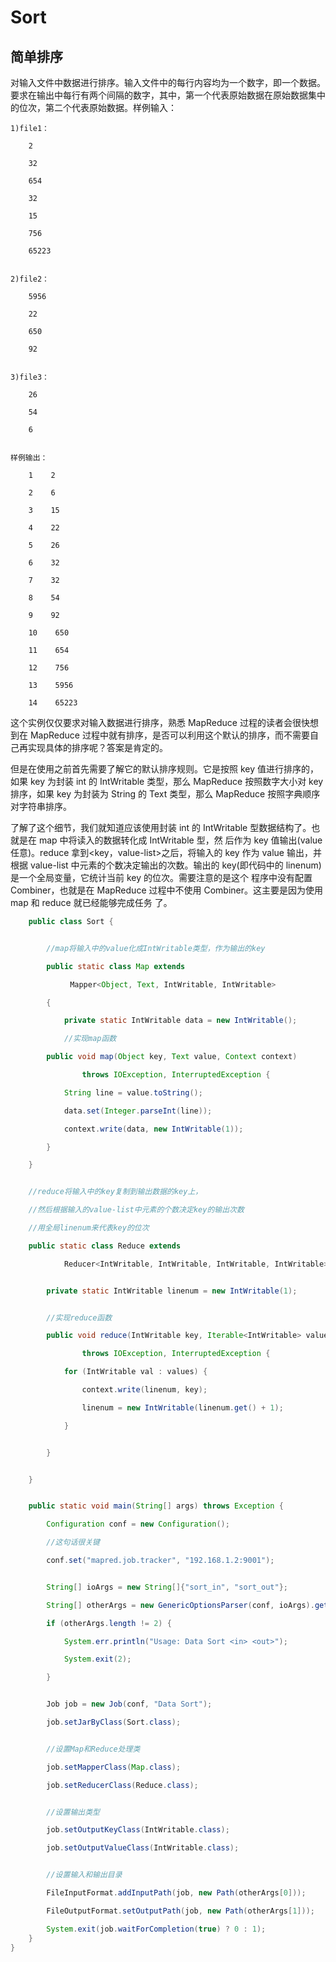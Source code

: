 # Sort

## 简单排序

对输入文件中数据进行排序。输入文件中的每行内容均为一个数字，即一个数据。要求在输出中每行有两个间隔的数字，其中，第一个代表原始数据在原始数据集中的位次，第二个代表原始数据。样例输入：

```
1)file1：

    2

    32

    654

    32

    15

    756

    65223


2)file2：

    5956

    22

    650

    92


3)file3：

    26

    54

    6


样例输出：

    1    2

    2    6

    3    15

    4    22

    5    26

    6    32

    7    32

    8    54

    9    92

    10    650

    11    654

    12    756

    13    5956

    14    65223
```

这个实例仅仅要求对输入数据进行排序，熟悉 MapReduce 过程的读者会很快想到在 MapReduce 过程中就有排序，是否可以利用这个默认的排序，而不需要自己再实现具体的排序呢？答案是肯定的。

但是在使用之前首先需要了解它的默认排序规则。它是按照 key 值进行排序的，如果 key 为封装 int 的 IntWritable 类型，那么 MapReduce 按照数字大小对 key 排序，如果 key 为封装为 String 的 Text 类型，那么 MapReduce 按照字典顺序对字符串排序。

了解了这个细节，我们就知道应该使用封装 int 的 IntWritable 型数据结构了。也就是在 map 中将读入的数据转化成 IntWritable 型，然 后作为 key 值输出(value 任意)。reduce 拿到<key，value-list>之后，将输入的 key 作为 value 输出，并根据 value-list 中元素的个数决定输出的次数。输出的 key(即代码中的 linenum)是一个全局变量，它统计当前 key 的位次。需要注意的是这个 程序中没有配置 Combiner，也就是在 MapReduce 过程中不使用 Combiner。这主要是因为使用 map 和 reduce 就已经能够完成任务 了。

```java
    public class Sort {


        //map将输入中的value化成IntWritable类型，作为输出的key

        public static class Map extends

　　　　　　　　Mapper<Object, Text, IntWritable, IntWritable>

        {

            private static IntWritable data = new IntWritable();

            //实现map函数

        public void map(Object key, Text value, Context context)

                throws IOException, InterruptedException {

            String line = value.toString();

            data.set(Integer.parseInt(line));

            context.write(data, new IntWritable(1));

        }

    }


    //reduce将输入中的key复制到输出数据的key上，

    //然后根据输入的value-list中元素的个数决定key的输出次数

    //用全局linenum来代表key的位次

    public static class Reduce extends

            Reducer<IntWritable, IntWritable, IntWritable, IntWritable> {


        private static IntWritable linenum = new IntWritable(1);


        //实现reduce函数

        public void reduce(IntWritable key, Iterable<IntWritable> values, Context context)

                throws IOException, InterruptedException {

            for (IntWritable val : values) {

                context.write(linenum, key);

                linenum = new IntWritable(linenum.get() + 1);

            }


        }


    }


    public static void main(String[] args) throws Exception {

        Configuration conf = new Configuration();

        //这句话很关键

        conf.set("mapred.job.tracker", "192.168.1.2:9001");


        String[] ioArgs = new String[]{"sort_in", "sort_out"};

        String[] otherArgs = new GenericOptionsParser(conf, ioArgs).getRemainingArgs();

        if (otherArgs.length != 2) {

            System.err.println("Usage: Data Sort <in> <out>");

            System.exit(2);

        }


        Job job = new Job(conf, "Data Sort");

        job.setJarByClass(Sort.class);


        //设置Map和Reduce处理类

        job.setMapperClass(Map.class);

        job.setReducerClass(Reduce.class);


        //设置输出类型

        job.setOutputKeyClass(IntWritable.class);

        job.setOutputValueClass(IntWritable.class);


        //设置输入和输出目录

        FileInputFormat.addInputPath(job, new Path(otherArgs[0]));

        FileOutputFormat.setOutputPath(job, new Path(otherArgs[1]));

        System.exit(job.waitForCompletion(true) ? 0 : 1);
    }
}
```
